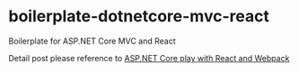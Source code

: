 # boilerplate-dotnetcore-mvc-react
Boilerplate for ASP.NET Core MVC and React

Detail post please reference to [ASP.NET Core play with React and Webpack](http://blackie1019.github.io/2017/06/05/ASP-NET-Core-play-with-React-and-Webpack/)
